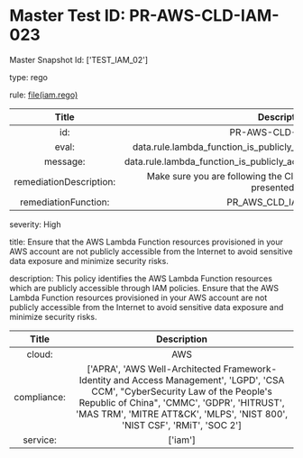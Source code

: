 



# Master Test ID: PR-AWS-CLD-IAM-023


Master Snapshot Id: ['TEST_IAM_02']

type: rego

rule: [file(iam.rego)]  
  
  
  
  

|Title|Description|
| :---: | :---: |
|id: |PR-AWS-CLD-IAM-023|
|eval: |data.rule.lambda_function_is_publicly_accessible_through_iam_policies|
|message: |data.rule.lambda_function_is_publicly_accessible_through_iam_policies_err|
|remediationDescription: |Make sure you are following the Cloudformation template format presented <a href='https://boto3.amazonaws.com/v1/documentation/api/latest/reference/services/iam.html#IAM.Client.get_role' target='_blank'>here</a>|
|remediationFunction: |PR_AWS_CLD_IAM_023.py|


severity: High

title: Ensure that the AWS Lambda Function resources provisioned in your AWS account are not publicly accessible from the Internet to avoid sensitive data exposure and minimize security risks.

description: This policy identifies the AWS Lambda Function resources which are publicly accessible through IAM policies. Ensure that the AWS Lambda Function resources provisioned in your AWS account are not publicly accessible from the Internet to avoid sensitive data exposure and minimize security risks.  
  
  

|Title|Description|
| :---: | :---: |
|cloud: |AWS|
|compliance: |['APRA', 'AWS Well-Architected Framework-Identity and Access Management', 'LGPD', 'CSA CCM', "CyberSecurity Law of the People's Republic of China", 'CMMC', 'GDPR', 'HITRUST', 'MAS TRM', 'MITRE ATT&CK', 'MLPS', 'NIST 800', 'NIST CSF', 'RMiT', 'SOC 2']|
|service: |['iam']|



[file(iam.rego)]: https://github.com/prancer-io/prancer-compliance-test/tree/master/aws/cloud/iam.rego
